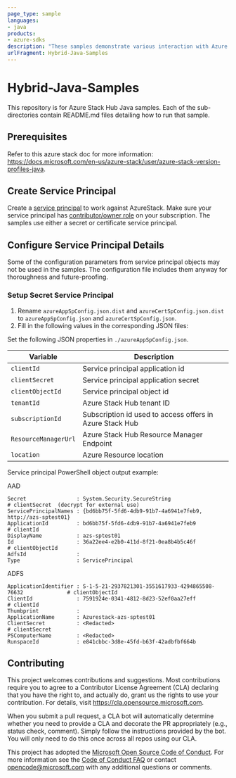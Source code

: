 ```yaml
---
page_type: sample
languages:
- java
products:
- azure-sdks
description: "These samples demonstrate various interaction with Azure Stack Hub."
urlFragment: Hybrid-Java-Samples
---
```


# Hybrid-Java-Samples

<!-- 
Guidelines on README format: https://review.docs.microsoft.com/help/onboard/admin/samples/concepts/readme-template?branch=master

Guidance on onboarding samples to docs.microsoft.com/samples: https://review.docs.microsoft.com/help/onboard/admin/samples/process/onboarding?branch=master

Taxonomies for products and languages: https://review.docs.microsoft.com/new-hope/information-architecture/metadata/taxonomies?branch=master
-->

This repository is for Azure Stack Hub Java samples. Each of the sub-directories contain README.md files detailing how to run that sample.

## Prerequisites

Refer to this azure stack doc for more information: https://docs.microsoft.com/en-us/azure-stack/user/azure-stack-version-profiles-java.

## Create Service Principal

Create a [service principal](https://docs.microsoft.com/en-us/azure/azure-stack/azure-stack-create-service-principals) to work against AzureStack. Make sure your service principal has [contributor/owner role](https://docs.microsoft.com/en-us/azure/azure-stack/azure-stack-create-service-principals#assign-role-to-service-principal) on your subscription. The samples use either a secret or certificate service principal.

## Configure Service Principal Details

Some of the configuration parameters from service principal objects may not be used in the samples. The configuration file includes them anyway for thoroughness and future-proofing.

### Setup Secret Service Principal

1. Rename `azureAppSpConfig.json.dist` and `azureCertSpConfig.json.dist` to `azureAppSpConfig.json` and `azureCertSpConfig.json`.
1. Fill in the following values in the corresponding JSON files:

Set the following JSON properties in `./azureAppSpConfig.json`.

| Variable              | Description                                                 |
|-----------------------|-------------------------------------------------------------|
| `clientId`            | Service principal application id                            |
| `clientSecret`        | Service principal application secret                        |
| `clientObjectId`      | Service principal object id                                 |
| `tenantId`            | Azure Stack Hub tenant ID                                   |
| `subscriptionId`      | Subscription id used to access offers in Azure Stack Hub    |
| `ResourceManagerUrl`  | Azure Stack Hub Resource Manager Endpoint                   |
| `location`            | Azure Resource location                                     |

Service principal PowerShell object output example:

AAD
```
Secret                : System.Security.SecureString                                 # clientSecret  (decrypt for external use)
ServicePrincipalNames : {bd6bb75f-5fd6-4db9-91b7-4a6941e7feb9, http://azs-sptest01}
ApplicationId         : bd6bb75f-5fd6-4db9-91b7-4a6941e7feb9                         # clientId
DisplayName           : azs-sptest01
Id                    : 36a22ee4-e2b0-411d-8f21-0ea8b4b5c46f                         # clientObjectId
AdfsId                : 
Type                  : ServicePrincipal
```

ADFS
```
ApplicationIdentifier : S-1-5-21-2937821301-3551617933-4294865508-76632              # clientObjectId
ClientId              : 7591924e-0341-4812-8d23-52ef0aa27eff                         # clientId
Thumbprint            : 
ApplicationName       : Azurestack-azs-sptest01
ClientSecret          : <Redacted>                                                   # clientSecret
PSComputerName        : <Redacted>
RunspaceId            : e841cbbc-3d8e-45fd-b63f-42adbfbf664b
```

## Contributing

This project welcomes contributions and suggestions.  Most contributions require you to agree to a
Contributor License Agreement (CLA) declaring that you have the right to, and actually do, grant us
the rights to use your contribution. For details, visit https://cla.opensource.microsoft.com.

When you submit a pull request, a CLA bot will automatically determine whether you need to provide
a CLA and decorate the PR appropriately (e.g., status check, comment). Simply follow the instructions
provided by the bot. You will only need to do this once across all repos using our CLA.

This project has adopted the [Microsoft Open Source Code of Conduct](https://opensource.microsoft.com/codeofconduct/).
For more information see the [Code of Conduct FAQ](https://opensource.microsoft.com/codeofconduct/faq/) or
contact [opencode@microsoft.com](mailto:opencode@microsoft.com) with any additional questions or comments.
